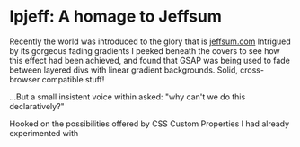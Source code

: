 # Ipjeff: A homage to Jeffsum

Recently the world was introduced to the glory that is [jeffsum.com](http://jeffsum.com) Intrigued by its gorgeous fading gradients I peeked beneath the covers to see how this effect had been achieved, and found that GSAP was being used to fade between layered divs with linear gradient backgrounds. Solid, cross-browser compatible stuff!

...But a small insistent voice within asked: "why can't we do this declaratively?"

Hooked on the possibilities offered by CSS Custom Properties I had already experimented with 